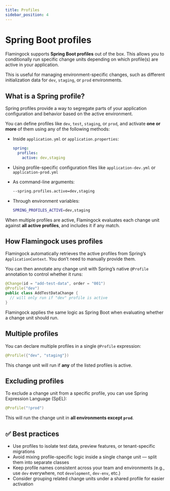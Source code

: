 ```yaml
---
title: Profiles
sidebar_position: 4
---
```


# Spring Boot profiles

Flamingock supports **Spring Boot profiles** out of the box. This allows you to conditionally run specific change units depending on which profile(s) are active in your application.

This is useful for managing environment-specific changes, such as different initialization data for `dev`, `staging`, or `prod` environments.


## What is a Spring profile?

Spring profiles provide a way to segregate parts of your application configuration and behavior based on the active environment.

You can define profiles like `dev`, `test`, `staging`, or `prod`, and activate **one or more** of them using any of the following methods:

- Inside `application.yml` or `application.properties`:
  ```yaml
  spring:
    profiles:
      active: dev,staging
  ```

- Using profile-specific configuration files like `application-dev.yml` or `application-prod.yml`

- As command-line arguments:
  ```bash
  --spring.profiles.active=dev,staging
  ```

- Through environment variables:
  ```bash
  SPRING_PROFILES_ACTIVE=dev,staging
  ```

When multiple profiles are active, Flamingock evaluates each change unit against **all active profiles**, and includes it if any match.


## How Flamingock uses profiles

Flamingock automatically retrieves the active profiles from Spring’s `ApplicationContext`. You don’t need to manually provide them.

You can then annotate any change unit with Spring’s native `@Profile` annotation to control whether it runs:

```java
@Change(id = "add-test-data", order = "001")
@Profile("dev")
public class AddTestDataChange {
  // will only run if "dev" profile is active
}
```

Flamingock applies the same logic as Spring Boot when evaluating whether a change unit should run.


## Multiple profiles

You can declare multiple profiles in a single `@Profile` expression:

```java
@Profile({"dev", "staging"})
```

This change unit will run if **any** of the listed profiles is active.


## Excluding profiles

To exclude a change unit from a specific profile, you can use Spring Expression Language (SpEL):

```java
@Profile("!prod")
```

This will run the change unit in **all environments except `prod`**.


## ✅ Best practices

- Use profiles to isolate test data, preview features, or tenant-specific migrations
- Avoid mixing profile-specific logic inside a single change unit — split them into separate classes
- Keep profile names consistent across your team and environments (e.g., use `dev` everywhere, not `development`, `dev-env`, etc.)
- Consider grouping related change units under a shared profile for easier activation
